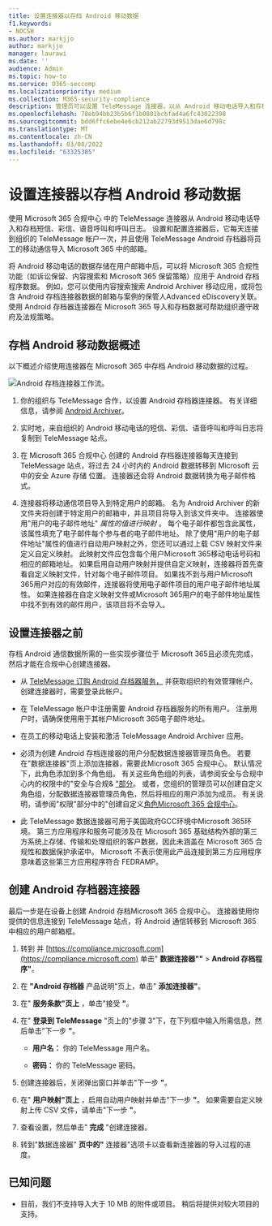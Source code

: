 ```yaml
---
title: 设置连接器以存档 Android 移动数据
f1.keywords:
- NOCSH
ms.author: markjjo
author: markjjo
manager: laurawi
ms.date: ''
audience: Admin
ms.topic: how-to
ms.service: O365-seccomp
ms.localizationpriority: medium
ms.collection: M365-security-compliance
description: 管理员可以设置 TeleMessage 连接器，以从 Android 移动电话导入和存档短信、彩信和语音呼叫。 这样，您就可以在 Microsoft 365 中存档来自第三方数据源的数据，以便您可以使用合规性功能（如合法保留、内容搜索和保留策略）来管理组织的第三方数据。
ms.openlocfilehash: 78eb94bb23b5b6f1b0801bcbfad4a6fc43022398
ms.sourcegitcommit: bdd6ffc6ebe4e6cb212ab22793d9513dae6d798c
ms.translationtype: MT
ms.contentlocale: zh-CN
ms.lasthandoff: 03/08/2022
ms.locfileid: "63325385"
---
```

# <a name="set-up-a-connector-to-archive-android-mobile-data"></a>设置连接器以存档 Android 移动数据

使用 Microsoft 365 合规中心 中的 TeleMessage 连接器从 Android 移动电话导入和存档短信、彩信、语音呼叫和呼叫日志。 设置和配置连接器后，它每天连接到组织的 TeleMessage 帐户一次，并且使用 TeleMessage Android 存档器将员工的移动通信导入 Microsoft 365 中的邮箱。

将 Android 移动电话的数据存储在用户邮箱中后，可以将 Microsoft 365 合规性功能（如诉讼保留、内容搜索和 Microsoft 365 保留策略）应用于 Android 存档程序数据。 例如，您可以使用内容搜索搜索 Android Archiver 移动应用，或将包含 Android 存档连接器数据的邮箱与案例的保管人Advanced eDiscovery关联。 使用 Android 存档器连接器在 Microsoft 365 导入和存档数据可帮助组织遵守政府及法规策略。

## <a name="overview-of-archiving-android-mobile-data"></a>存档 Android 移动数据概述

以下概述介绍使用连接器在 Microsoft 365 中存档 Android 移动数据的过程。

![Android 存档连接器工作流。](../media/AndroidArchiverConnectorWorkflow.png)

1. 你的组织与 TeleMessage 合作，以设置 Android 存档器连接器。 有关详细信息，请参阅 [Android Archiver](https://www.telemessage.com/office365-activation-for-android-archiver/)。

2. 实时地，来自组织的 Android 移动电话的短信、彩信、语音呼叫和呼叫日志将复制到 TeleMessage 站点。

3. 在 Microsoft 365 合规中心 创建的 Android 存档器连接器每天连接到 TeleMessage 站点，将过去 24 小时内的 Android 数据转移到 Microsoft 云中的安全 Azure 存储 位置。 连接器还会将 Android 数据转换为电子邮件格式。

4. 连接器将移动通信项目导入到特定用户的邮箱。 名为 Android Archiver 的新文件夹将创建于特定用户的邮箱中，并且项目将导入到该文件夹中。 连接器使用"用户的电子邮件地址" *属性的值进行映射* 。 每个电子邮件都包含此属性，该属性填充了电子邮件每个参与者的电子邮件地址。 除了使用"用户的电子邮件地址"属性的值进行自动用户映射之外，您还可以通过上载 CSV 映射文件来定义自定义映射。 此映射文件应包含每个用户Microsoft 365移动电话号码和相应的邮箱地址。 如果启用自动用户映射并提供自定义映射，连接器将首先查看自定义映射文件，针对每个电子邮件项目。 如果找不到与用户Microsoft 365用户对应的有效邮件，连接器将使用电子邮件项目的用户电子邮件地址属性。 如果连接器在自定义映射文件或Microsoft 365用户的电子邮件地址属性中找不到有效的邮件用户，该项目将不会导入。

## <a name="before-you-set-up-a-connector"></a>设置连接器之前

存档 Android 通信数据所需的一些实现步骤位于 Microsoft 365且必须先完成，然后才能在合规中心创建连接器。

- 从 [TeleMessage 订购 Android 存档器服务，](https://www.telemessage.com/mobile-archiver/order-mobile-archiver-for-o365) 并获取组织的有效管理帐户。 创建连接器时，需要登录此帐户。

- 在 TeleMessage 帐户中注册需要 Android 存档器服务的所有用户。 注册用户时，请确保使用用于其帐户Microsoft 365电子邮件地址。

- 在员工的移动电话上安装和激活 TeleMessage Android Archiver 应用。

- 必须为创建 Android 存档连接器的用户分配数据连接器管理员角色。 若要在"数据连接器"页上添加连接器，需要此Microsoft 365 合规中心。 默认情况下，此角色添加到多个角色组。 有关这些角色组的列表，请参阅安全与合规中心内的权限中的"安全与合规& ["部分](../security/office-365-security/permissions-in-the-security-and-compliance-center.md#roles-in-the-security--compliance-center)。 或者，您组织的管理员可以创建自定义角色组，分配数据连接器管理员角色，然后将相应的用户添加为成员。 有关说明，请参阅"权限"部分中的"创建自定义[角色Microsoft 365 合规中心](microsoft-365-compliance-center-permissions.md#create-a-custom-role-group)。

- 此 TeleMessage 数据连接器可用于美国政府GCC环境中Microsoft 365环境。 第三方应用程序和服务可能涉及在 Microsoft 365 基础结构外部的第三方系统上存储、传输和处理组织的客户数据，因此未涵盖在 Microsoft 365 合规性和数据保护承诺中。 Microsoft 不表示使用此产品连接到第三方应用程序意味着这些第三方应用程序符合 FEDRAMP。

## <a name="create-an-android-archiver-connector"></a>创建 Android 存档器连接器

最后一步是在设备上创建 Android 存档Microsoft 365 合规中心。 连接器使用你提供的信息连接到 TeleMessage 站点，将 Android 通信转移到 Microsoft 365 中相应的用户邮箱框。

1. 转到 并 [https://compliance.microsoft.com](https://compliance.microsoft.com) 单击" **数据连接器""** > **Android 存档程序"**。

2. 在 **"Android 存档器** 产品说明"页上，单击" **添加连接器"**。

3. 在" **服务条款"页上** ，单击"接受 **"**。

4. 在" **登录到 TeleMessage** "页上的"步骤 3"下，在下列框中输入所需信息，然后单击"下一步 **"**。

   - **用户名：** 你的 TeleMessage 用户名。

   - **密码：** 你的 TeleMessage 密码。

5. 创建连接器后，关闭弹出窗口并单击"下一步 **"**。

6. 在" **用户映射"页上** ，启用自动用户映射并单击"下一步 **"**。 如果需要自定义映射上传 CSV 文件，请单击"下一步 **"**。

7. 查看设置，然后单击" **完成** "创建连接器。

8. 转到"数据连接器" **页中的"** 连接器"选项卡以查看新连接器的导入过程的进度。

## <a name="known-issues"></a>已知问题

- 目前，我们不支持导入大于 10 MB 的附件或项目。 稍后将提供对较大项目的支持。
